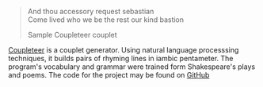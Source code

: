 > And thou accessory request sebastian<br />Come lived who we be the rest our kind bastion
> <footer>Sample Coupleteer couplet</footer>

[Coupleteer](http://coupleteer.erictcormack.com/) is a couplet generator. Using
natural language processsing techniques, it builds pairs of rhyming lines
in iambic pentameter. The program's vocabulary and grammar were trained form
Shakespeare's plays and poems. The code for the project may be found on
[GitHub](https://github.com/theodinspire/coupleteer)
